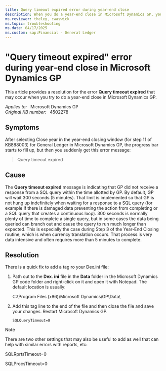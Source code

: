 ```yaml
---
title: Query timeout expired error during year-end close
description: When you do a year-end close in Microsoft Dynamics GP, you may receive an error message that states Query timeout expired. Provides a resolution.
ms.reviewer: theley, cwaswick
ms.topic: troubleshooting
ms.date: 04/17/2025
ms.custom: sap:Financial - General Ledger
---
```

# "Query timeout expired" error during year-end close in Microsoft Dynamics GP

This article provides a resolution for the error **Query timeout expired** that may occur when you try to do a year-end close in Microsoft Dynamics GP.

_Applies to:_ &nbsp; Microsoft Dynamics GP  
_Original KB number:_ &nbsp; 4502278

## Symptoms

After selecting Close year in the year-end closing window (for step 11 of KB888003) for General Ledger in Microsoft Dynamics GP, the progress bar starts to fill up, but then you suddenly get this error message:

> Query timeout expired

## Cause

The **Query timeout expired** message is indicating that GP did not receive a response from a SQL query within the time allotted by GP. By default, GP will wait 300 seconds (5 minutes). That limit is implemented so that GP is not hung up indefinitely when waiting for a response to a SQL query (for example if there is damaged data preventing the action from completing or a SQL query that creates a continuous loop). 300 seconds is normally plenty of time to complete a single query, but in some cases the data being queried can branch out and cause the query to run much longer than expected. This is especially the case during Step 3 of the Year-End Closing routine, which is when currency translation occurs. That process is very data intensive and often requires more than 5 minutes to complete.

## Resolution

There is a quick fix to add a tag ro your Dex.ini file:

1. Path out to the **Dex**. **ini** file in the **Data** folder in the Microsoft Dynamics GP code folder and right-click on it and open it with Notepad. The default location is usually:  

   C:\Program Files (x86)\Microsoft Dynamics\GP\Data\

2. Add this tag line to the end of the file and then close the file and save your changes. Restart Microsoft Dynamics GP.

    `SQLQueryTimeout=0`

> [!NOTE]
> There are two other settings that may also be useful to add as well that can help with similar errors with reports, etc:
>
> SQLRprtsTimeout=0
>
> SQLProcsTimeout=0

